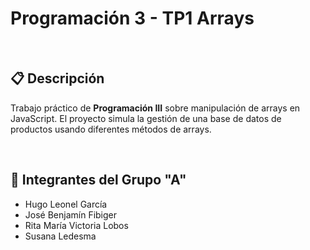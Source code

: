 # Programación 3 - TP1 Arrays

<br>

## 📋 Descripción

Trabajo práctico de **Programación III** sobre manipulación de arrays en JavaScript. El proyecto simula la gestión de una base de datos de productos usando diferentes métodos de arrays.

<br>

## 👥 Integrantes del Grupo "A"

- Hugo Leonel García
- José Benjamín Fibiger  
- Rita María Victoria Lobos
- Susana Ledesma
